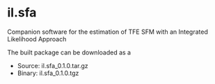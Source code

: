 # il.sfa

Companion software for the estimation of TFE SFM with an Integrated Likelihood Approach

The built package can be downloaded as a

- Source: il.sfa_0.1.0.tar.gz 
- Binary: il.sfa_0.1.0.tgz 

